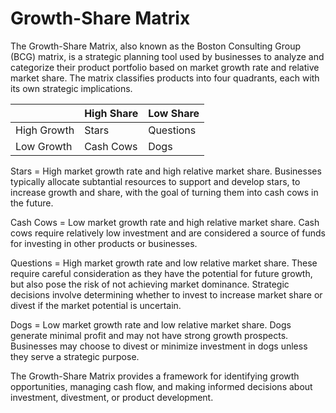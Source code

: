 # Growth-Share Matrix

The Growth-Share Matrix, also known as the Boston Consulting Group (BCG) matrix, is a strategic planning tool used by businesses to analyze and categorize their product portfolio based on market growth rate and relative market share. The matrix classifies products into four quadrants, each with its own strategic implications.

|             | High Share | Low Share |
|-------------|------------|-----------|
| High Growth | Stars      | Questions |
| Low Growth  | Cash Cows  | Dogs      |

Stars = High market growth rate and high relative market share. Businesses typically allocate subtantial resources to support and develop stars, to increase growth and share, with the goal of turning them into cash cows in the future.

Cash Cows = Low market growth rate and high relative market share. Cash cows require relatively low investment and are considered a source of funds for investing in other products or businesses.

Questions = High market growth rate and low relative market share. These require careful consideration as they have the potential for future growth, but also pose the risk of not achieving market dominance.  Strategic decisions involve determining whether to invest to increase market share or divest if the market potential is uncertain.

Dogs = Low market growth rate and low relative market share. Dogs generate minimal profit and may not have strong growth prospects. Businesses may choose to divest or minimize investment in dogs unless they serve a strategic purpose.

The Growth-Share Matrix provides a framework for identifying growth opportunities, managing cash flow, and making informed decisions about investment, divestment, or product development.